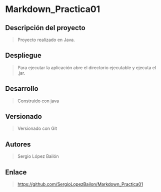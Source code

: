 # Markdown_Practica01
 
## Descripción del proyecto
>Proyecto realizado en Java.

## Despliegue
> Para ejecutar la aplicación abre el directorio ejecutable y ejecuta el .jar.

## Desarrollo
> Construido con java 

## Versionado
> Versionado con Git

## Autores
> Sergio López Bailón

## Enlace
> https://github.com/SergioLopezBailon/Markdown_Practica01